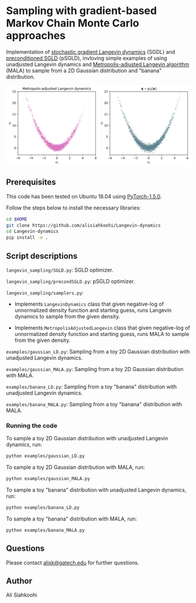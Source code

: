 # Sampling with gradient-based Markov Chain Monte Carlo approaches

Implementation of [stochastic gradient Langevin dynamics](https://www.ics.uci.edu/~welling/publications/papers/stoclangevin_v6.pdf) (SGDL) and  [preconditioned SGLD](https://arxiv.org/pdf/1512.07666.pdf) (pSGLD), invloving simple examples of using unadjusted Langevin dynamics and [Metropolis-adjusted Langevin algorithm](https://link.springer.com/article/10.1023/A:1023562417138) (MALA) to sample from a 2D Gaussian distribution and "banana" distribution.

![](examples/fig/sample-rosenblock.png)

## Prerequisites

This code has been tested on Ubuntu 18.04 using [PyTorch-1.5.0](https://github.com/pytorch/pytorch/releases/tag/v1.5.0).

Follow the steps below to install the necessary libraries:

```bash
cd $HOME
git clone https://github.com/alisiahkoohi/Langevin-dynamics
cd Langevin-dynamics
pip install -e .
```


## Script descriptions

`langevin_sampling/SGLD.py`: SGLD optimizer.

`langevin_sampling/precondSGLD.py`: pSGLD optimizer.

`langevin_sampling/samplers.py`:

* Implements `LangevinDynamics` class that given negative-log of unnormalized density function and starting guess, runs Langevin dynamics to sample from the given density.

* Implements `MetropolisAdjustedLangevin` class that given negative-log of unnormalized density function and starting guess, runs MALA to sample from the given density.

`examples/gaussian_LD.py`: Sampling from a toy 2D Gaussian distribution with unadjusted Langevin dynamics.

`examples/gaussian_MALA.py`: Sampling from a toy 2D Gaussian distribution with MALA.

`examples/banana_LD.py`: Sampling from a toy "banana" distribution with unadjusted Langevin dynamics.

`examples/banana_MALA.py`: Sampling from a toy "banana" distribution with MALA.

### Running the code

To sample a toy 2D Gaussian distribution with unadjusted Langevin dynamics, run:

```bash
python examples/gaussian_LD.py
```

To sample a toy 2D Gaussian distribution with MALA, run:

```bash
python examples/gaussian_MALA.py
```

To sample a toy "banana" distribution with unadjusted Langevin dynamics, run:

```bash
python examples/banana_LD.py
```

To sample a toy "banana" distribution with MALA, run:

```bash
python examples/banana_MALA.py
```

## Questions

Please contact alisk@gatech.edu for further questions.


## Author

Ali Siahkoohi
